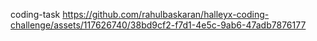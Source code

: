 coding-task
https://github.com/rahulbaskaran/halleyx-coding-challenge/assets/117626740/38bd9cf2-f7d1-4e5c-9ab6-47adb7876177
